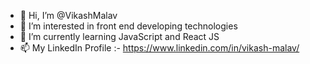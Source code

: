 - 👋 Hi, I’m @VikashMalav
- 👀 I’m interested in front end developing technologies 
- 🌱 I’m currently learning JavaScript and React JS
- 📫 My LinkedIn Profile :-  https://www.linkedin.com/in/vikash-malav/

<!---
VikashMalav/VikashMalav is a ✨ special ✨ repository because its `README.md` (this file) appears on your GitHub profile.
You can click the Preview link to take a look at your changes.
--->
